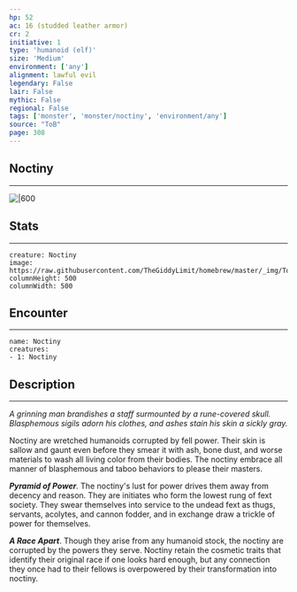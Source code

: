 ```yaml
---
hp: 52
ac: 16 (studded leather armor)
cr: 2
initiative: 1
type: 'humanoid (elf)'    
size: 'Medium'
environment: ['any']
alignment: lawful evil
legendary: False
lair: False
mythic: False
regional: False
tags: ['monster', 'monster/noctiny', 'environment/any']
source: "ToB"
page: 308
---
```


## Noctiny
---

![|600](https://raw.githubusercontent.com/TheGiddyLimit/homebrew/master/_img/ToB/Noctiny.webp)

## Stats
---

```statblock
creature: Noctiny
image: https://raw.githubusercontent.com/TheGiddyLimit/homebrew/master/_img/ToB/token/Noctiny.png
columnHeight: 500
columnWidth: 500
```

## Encounter
---

```encounter-table
name: Noctiny
creatures:
- 1: Noctiny
```

## Description
---
_A grinning man brandishes a staff surmounted by a rune-covered skull. Blasphemous sigils adorn his clothes, and ashes stain his skin a sickly gray._

Noctiny are wretched humanoids corrupted by fell power. Their skin is sallow and gaunt even before they smear it with ash, bone dust, and worse materials to wash all living color from their bodies. The noctiny embrace all manner of blasphemous and taboo behaviors to please their masters.

**_Pyramid of Power_**. The noctiny's lust for power drives them away from decency and reason. They are initiates who form the lowest rung of fext society. They swear themselves into service to the undead fext as thugs, servants, acolytes, and cannon fodder, and in exchange draw a trickle of power for themselves.

**_A Race Apart_**. Though they arise from any humanoid stock, the noctiny are corrupted by the powers they serve. Noctiny retain the cosmetic traits that identify their original race if one looks hard enough, but any connection they once had to their fellows is overpowered by their transformation into noctiny.






